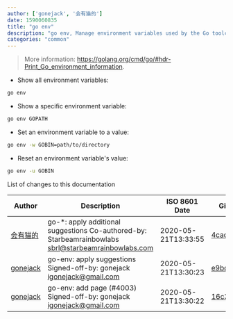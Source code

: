 ```yaml
---
author: ['gonejack', '会有猫的']
date: 1590060835
title: "go env"
description: "go env, Manage environment variables used by the Go toolchain."
categories: "common"
---
```

> More information: <https://golang.org/cmd/go/#hdr-Print_Go_environment_information>.

- Show all environment variables:

```bash
go env
```

- Show a specific environment variable:

```bash
go env GOPATH
```

- Set an environment variable to a value:

```bash
go env -w GOBIN=path/to/directory
```

- Reset an environment variable's value:

```bash
go env -u GOBIN
```
List of changes to this documentation


Author | Description | ISO 8601 Date | GitHub link
------|-----|-----|-----
[会有猫的](mailto:igonejack@gmail.com) | go-*: apply additional suggestions Co-authored-by: Starbeamrainbowlabs <sbrl@starbeamrainbowlabs.com> | 2020-05-21T13:33:55 | [4cac843cae95](https://github.com/tldr-pages/tldr/commit/4cac843cae95c7a2aa382595fa4f0837724468bc)
[gonejack](mailto:igonejack@gmail.com) | go-env: apply suggestions Signed-off-by: gonejack <igonejack@gmail.com> | 2020-05-21T13:30:23 | [e9bd9da77a0c](https://github.com/tldr-pages/tldr/commit/e9bd9da77a0cb90da2d7b16c267817de9f78fca6)
[gonejack](mailto:igonejack@gmail.com) | go-env: add page (#4003) Signed-off-by: gonejack <igonejack@gmail.com> | 2020-05-21T13:30:22 | [16c3791dd9c0](https://github.com/tldr-pages/tldr/commit/16c3791dd9c062ac3897b5849bf5ce07c96dc753)

